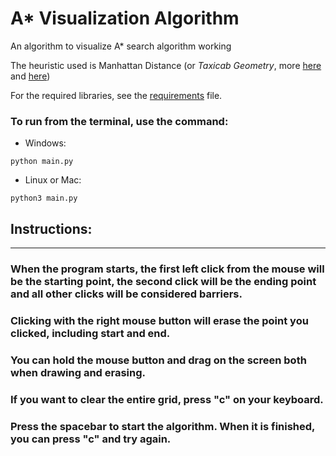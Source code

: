 # A* Visualization Algorithm

An algorithm to visualize A* search algorithm working

The heuristic used is Manhattan Distance (or *Taxicab Geometry*, more [here](https://en.wikipedia.org/wiki/Taxicab_geometry) and [here](https://xlinux.nist.gov/dads/HTML/manhattanDistance.html))

For the required libraries, see the [requirements](../blob/master/requirements.txt) file.

### To run from the terminal, use the command:
* Windows:
```
python main.py
```
* Linux or Mac:
```
python3 main.py
```

## Instructions:
------
### When the program starts, the first left click from the mouse will be the starting point, the second click will be the ending point and all other clicks will be considered barriers.

### Clicking with the right mouse button will erase the point you clicked, including start and end.

### You can hold the mouse button and drag on the screen both when drawing and erasing.

### If you want to clear the entire grid, press **"c"** on your keyboard.

### Press the **spacebar** to start the algorithm. When it is finished, you can press **"c"** and try again.
